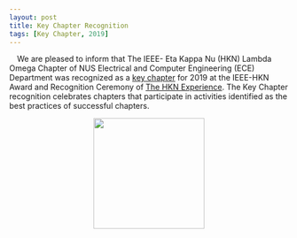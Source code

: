 ```yaml
---
layout: post
title: Key Chapter Recognition
tags: [Key Chapter, 2019]
---
```


&emsp;We are pleased to inform that The IEEE- Eta Kappa Nu (HKN) Lambda Omega Chapter of NUS Electrical and Computer Engineering (ECE) Department was recognized as a [key chapter](https://hkn.ieee.org/chapters/key-chapter-recognition/) for 2019 at the IEEE-HKN Award and Recognition Ceremony of [The HKN Experience](https://hknx2020.org). The Key Chapter recognition celebrates chapters that participate in activities identified as the best practices of successful chapters.

<div style="text-align:center; font-size: 12px">
    <img src ="/news/img/2020/2020-10-18-key-chapter.jpeg" width="200"><br>
</div>
